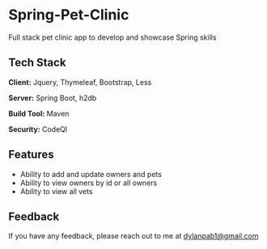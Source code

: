 # Spring-Pet-Clinic

Full stack pet clinic app to develop and showcase Spring skills

## Tech Stack

**Client:** Jquery, Thymeleaf, Bootstrap, Less

**Server:** Spring Boot, h2db

**Build Tool:** Maven 

**Security:**  CodeQl

## Features

- Ability to add and update owners and pets
- Ability to view owners by id or all owners
- Ability to view all vets 

## Feedback

If you have any feedback, please reach out to me at dylanpab1@gmail.com
